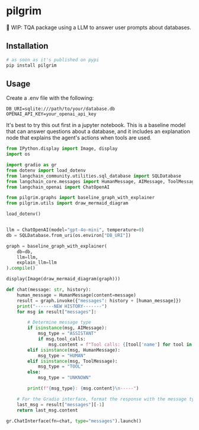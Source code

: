 # pilgrim

👷 WIP: TQA package using a LLM to answer user prompts about databases.

## Installation

```bash
# as soon as it's published on pypi
pip install pilgrim
```

## Usage

Create a .env file with the following:

```
DB_URI=sqlite:///path/to/your/database.db
OPENAI_API_KEY=your_openai_api_key
```

It's best to try this out first in a jupyter notebook. This is a baseline model that can answer questions about a database, and it includes an explanation node that explains the agent's actions when tools are used.

```python
from IPython.display import Image, display
import os

import gradio as gr
from dotenv import load_dotenv
from langchain_community.utilities.sql_database import SQLDatabase
from langchain_core.messages import HumanMessage, AIMessage, ToolMessage
from langchain_openai import ChatOpenAI

from pilgrim.graphs import baseline_graph_with_explainer
from pilgrim.utils import draw_mermaid_diagram

load_dotenv()


llm = ChatOpenAI(model="gpt-4o-mini", temperature=0)
db = SQLDatabase.from_uri(os.environ["DB_URI"])

graph = baseline_graph_with_explainer(
    db=db,
    llm=llm,
    explain_llm=llm
).compile()

display(Image(draw_mermaid_diagram(graph)))

def chat(message: str, history):
    human_message = HumanMessage(content=message)
    result = graph.invoke({"messages": history + [human_message]})
    print("-------NEW HISTORY-------")
    for msg in result["messages"]:

        # Determine message type
        if isinstance(msg, AIMessage):
            msg_type = "ASSISTANT"
            if msg.tool_calls:
                msg.content = f"Tool calls: {[tool['name'] for tool in msg.tool_calls]}"
        elif isinstance(msg, HumanMessage):
            msg_type = "HUMAN"
        elif isinstance(msg, ToolMessage):
            msg_type = "TOOL"
        else:
            msg_type = "UNKNOWN"

        print(f"{msg_type}: {msg.content}\n-----")

    # For the Gradio interface, format the response with the message type
    last_msg = result["messages"][-1]
    return last_msg.content

gr.ChatInterface(fn=chat, type="messages").launch()
```
